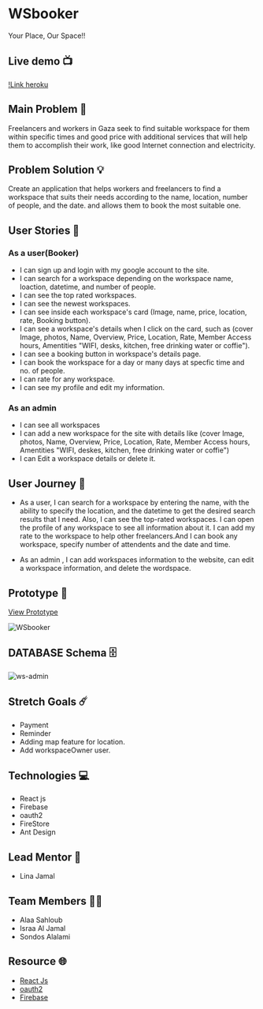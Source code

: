 # WSbooker

Your Place, Our Space!!

## Live demo 📺

[!Link heroku]()

## **Main Problem** 🚫

Freelancers and workers in Gaza seek to find suitable workspace for them within specific times and good price with additional services that will help them to accomplish their work, like good Internet connection and electricity.

## **Problem Solution** 💡

Create an application that helps workers and freelancers to find a workspace that suits their needs according to the name, location, number of people, and the date. and allows them to book the most suitable one.

## **User Stories** 📝

### **As a user(Booker)**

- I can sign up and login with my google account to the site.
- I can search for a workspace depending on the workspace name, loaction, datetime, and number of people.
- I can see the top rated workspaces.
- I can see the newest workspaces.
- I can see inside each workspace's card (Image, name, price, location, rate, Booking button).
- I can see a workspace's details when I click on the card, such as (cover Image, photos, Name, Overview, Price, Location, Rate, Member Access hours, Amentities "WIFI, desks, kitchen, free drinking water or coffie").
- I can see a booking button in workspace's details page.
- I can book the workspace for a day or many days at specfic time and no. of people.
- I can rate for any workspace.
- I can see my profile and edit my information.

### **As an admin**

- I can see all workspaces
- I can add a new workspace for the site with details like (cover Image, photos, Name, Overview, Price, Location, Rate, Member Access hours, Amentities "WIFI, deskes, kitchen, free drinking water or coffie")
- I can Edit a workspace details or delete it.

## **User Journey** 🚀

- As a user, I can search for a workspace by entering the name, with the ability to specify the location, and the datetime to get the desired search results that I need. Also, I can see the top-rated workspaces. I can open the profile of any workspace to see all information about it. I can add my rate to the workspace to help other freelancers.And I can book any workspace, specify number of attendents and the date and time.

- As an admin , I can add workspaces information to the website, can edit a workspace information, and delete the wordspace.

## **Prototype** 🎨

[View Prototype](https://www.figma.com/proto/jyNhE8jvGetLezizZ3XnAV/WSbooker?node-id=8%3A2&scaling=min-zoom&page-id=0%3A1)

![WSbooker](https://i.imgur.com/DP7juf2.png)

## **DATABASE Schema** 🗄️

![ws-admin](https://user-images.githubusercontent.com/44459251/112457818-c964bb00-8d64-11eb-8d3b-2b10c57d0086.png)


## Stretch Goals ☄️

- Payment
- Reminder
- Adding map feature for location.
- Add workspaceOwner user.

## **Technologies** 💻

- React js
- Firebase
- oauth2
- FireStore
- Ant Design

## **Lead Mentor** 🍰

- Lina Jamal

## **Team Members** 👩‍💻

- Alaa Sahloub
- Israa Al Jamal
- Sondos Alalami

## **Resource** 🌐

- [React Js](https://reactjs.org/)
- [oauth2](https://developers.google.com/identity/protocols/oauth2)
- [Firebase](https://firebase.google.com/docs)
